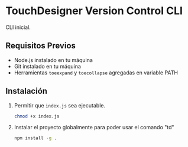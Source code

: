 # TouchDesigner Version Control CLI

CLI inicial.

## Requisitos Previos

- Node.js instalado en tu máquina
- Git instalado en tu máquina
- Herramientas `toeexpand` y `toecollapse` agregadas en variable PATH

## Instalación


1. Permitir que `index.js` sea ejecutable.

    ```bash
    chmod +x index.js
    ```

2. Instalar el proyecto globalmente para poder usar el comando "td"

    ```bash
    npm install -g .
    ```
